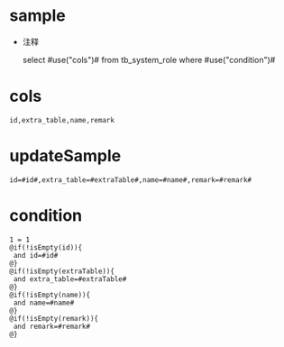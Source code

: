 sample
===
* 注释

	select #use("cols")# from tb_system_role  where  #use("condition")#

cols
===
	id,extra_table,name,remark

updateSample
===
	
	id=#id#,extra_table=#extraTable#,name=#name#,remark=#remark#

condition
===

	1 = 1  
	@if(!isEmpty(id)){
	 and id=#id#
	@}
	@if(!isEmpty(extraTable)){
	 and extra_table=#extraTable#
	@}
	@if(!isEmpty(name)){
	 and name=#name#
	@}
	@if(!isEmpty(remark)){
	 and remark=#remark#
	@}
	
	